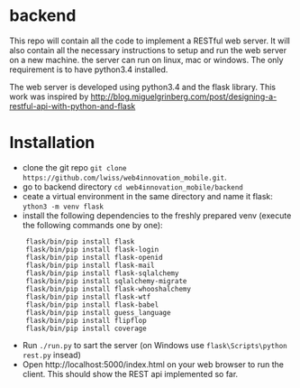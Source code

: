 # backend 
This repo will contain all the code to implement a RESTful web server.
It will also contain all the necessary instructions to setup and run the web server on a new machine.
the server can run on linux, mac or windows. The only requirement is to have python3.4 installed.

The web server is developed using python3.4 and the flask library. 
This work was inspired by http://blog.miguelgrinberg.com/post/designing-a-restful-api-with-python-and-flask

# Installation
- clone the git repo ```git clone https://github.com/lwiss/web4innovation_mobile.git```.
- go to backend directory ```cd web4innovation_mobile/backend```
- ceate a virtual environment in the same directory and name it flask: ```ython3 -m venv flask```
- install the following dependencies to the freshly prepared venv (execute the following commands one by one):
```
    flask/bin/pip install flask
    flask/bin/pip install flask-login
    flask/bin/pip install flask-openid
    flask/bin/pip install flask-mail
    flask/bin/pip install flask-sqlalchemy
    flask/bin/pip install sqlalchemy-migrate
    flask/bin/pip install flask-whooshalchemy
    flask/bin/pip install flask-wtf
    flask/bin/pip install flask-babel
    flask/bin/pip install guess_language
    flask/bin/pip install flipflop
    flask/bin/pip install coverage
```
- Run ```./run.py```  to sart the server (on Windows use ``flask\Scripts\python rest.py`` insead)
- Open http://localhost:5000/index.html on your web browser to run the client. This should show the REST api implemented
so far.

